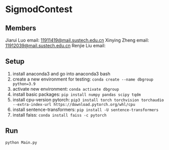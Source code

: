 # SigmodContest
## Members
Jiarui Luo email: 11911419@mail.sustech.edu.cn
Xinying Zheng email: 11912039@mail.sustech.edu.cn
Renjie Liu email:

## Setup
1. install anaconda3 and go into anaconda3 bash
2. create a new environment for testing: 
`conda create --name dbgroup python=3.9`
3. activate new environment: `conda activate dbgroup`
4. install basic packages: `pip install numpy pandas scipy tqdm`
5. install cpu-version pytorch: `pip3 install torch torchvision torchaudio --extra-index-url https://download.pytorch.org/whl/cpu`
6. install sentence-transformers: `pip install -U sentence-transformers`
7. install faiss: `conda install faiss -c pytorch`

## Run
`python Main.py`
